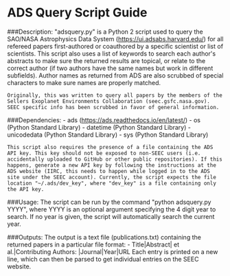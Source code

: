 # ADS Query Script Guide

###Description:
	"adsquery.py" is a Python 2 script used to query the SAO/NASA Astrophysics Data System (https://ui.adsabs.harvard.edu/) for all refereed papers first-authored or coauthored by a specific scientist or list of scientists. This script also uses a list of keywords to search each author's abstracts to make sure the returned results are topical, or relate to the correct author (if two authors have the same names but work in different subfields). Author names as returned from ADS are also scrubbed of special characters to make sure names are properly matched.

	Originally, this was written to query all papers by the members of the Sellers Exoplanet Environments Collaboration (seec.gsfc.nasa.gov). SEEC specific info has been scrubbed in favor of general information.

###Dependencies: 
	- ads 			(https://ads.readthedocs.io/en/latest/)
	- os 			(Python Standard Library)
	- datetime		(Python Standard Library)
	- unicodedata	(Python Standard Library)
	- sys 			(Python Standard Library)

	This script also requires the presence of a file containing the ADS API key. This key should not be exposed to non-SEEC users (i.e. accidentally uploaded to GitHub or other public repositories). If this happens, generate a new API key by following the instructions at the ADS website (IIRC, this needs to happen while logged in to the ADS site under the SEEC account). Currently, the script expects the file location "~/.ads/dev_key", where "dev_key" is a file containing only the API key. 

###Usage:
	The script can be run by the command "python adsquery.py YYYY", where YYYY is an optional argument specifying the 4 digit year to search. If no year is given, the script will automatically search the current year.

###Outputs:
	The output is a text file (publications.txt) containing the returned papers in a particular file format:
		- Title|Abstract|<First Author> et al.|Contributing Authors: <list>|Journal|Year|URL
	Each entry is printed on a new line, which can then be parsed to get individual entries on the SEEC website.